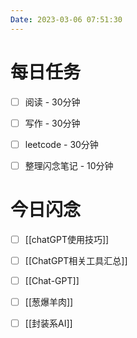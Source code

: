 ```yaml
---
Date: 2023-03-06 07:51:30
---
```


# 每日任务
- [ ] 阅读 - 30分钟
- [ ] 写作 - 30分钟
- [ ] leetcode - 30分钟
- [ ] 整理闪念笔记 - 10分钟


# 今日闪念
- [ ] [[chatGPT使用技巧]]
- [ ] [[ChatGPT相关工具汇总]]
- [ ] [[Chat-GPT]]
- [ ] [[葱爆羊肉]]
- [ ] [[封装系AI]]



